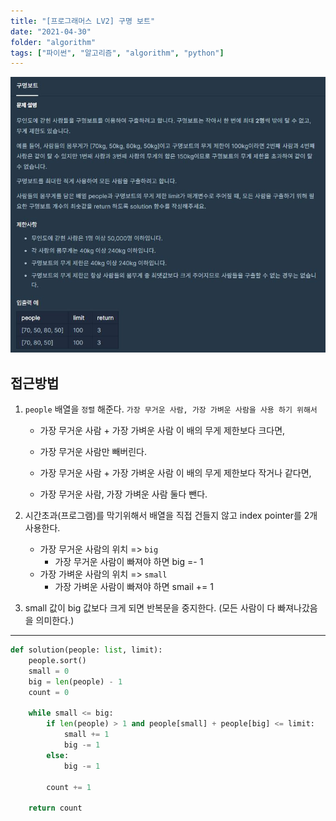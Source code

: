 ```yaml
---
title: "[프로그래머스 LV2] 구명 보트"
date: "2021-04-30"
folder: "algorithm"
tags: ["파이썬", "알고리즘", "algorithm", "python"]
---
```


[![문제 설명](./images/boat.jpg)](https://programmers.co.kr/learn/courses/30/lessons/42885)


## 접근방법
1. `people` 배열을 `정렬` 해준다. `가장 무거운 사람, 가장 가벼운 사람을 사용 하기 위해서`
    - 가장 무거운 사람 + 가장 가벼운 사람 이 배의 무게 제한보다 크다면,
    - 가장 무거운 사람만 빼버린다.

    - 가장 무거운 사람 + 가장 가벼운 사람 이 배의 무게 제한보다 작거나 같다면,
    - 가장 무거운 사람, 가장 가벼운 사람 둘다 뺀다.

2. 시간초과(프로그램)를 막기위해서 배열을 직접 건들지 않고 index pointer를 2개 사용한다.
    - 가장 무거운 사람의 위치 => `big`
        - 가장 무거운 사람이 빠져야 하면 big =- 1 
    - 가장 가벼운 사람의 위치 => `small`
        - 가장 가벼운 사람이 빠져야 하면 smail += 1

3. small 값이 big 값보다 크게 되면 반복문을 중지한다. (모든 사람이 다 빠져나갔음을 의미한다.)

-----
```py
def solution(people: list, limit):
    people.sort()
    small = 0
    big = len(people) - 1
    count = 0

    while small <= big:
        if len(people) > 1 and people[small] + people[big] <= limit:
            small += 1
            big -= 1
        else:
            big -= 1

        count += 1

    return count
```